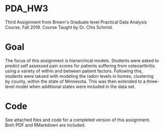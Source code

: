 # PDA_HW3

Third Assignment from Brown's Graduate level Practical Data Analysis Course, Fall 2019. Course Taught by Dr. Chis Schmid.

# Goal

The focus of this assignment is hierarchical models. Students were asked to predict self assessed pain scores for patients suffering from osteoarthritis using a variety of within and between patient factors. Following this, students were taksed with modeling the radon levels in homes, clustering by county, within the state of Minnesota. This was then extended to a three-level model when additional states were included in the data set.

# Code

See attached files and code for a completed version of this assignment. Both PDF and RMarkdown are included.
